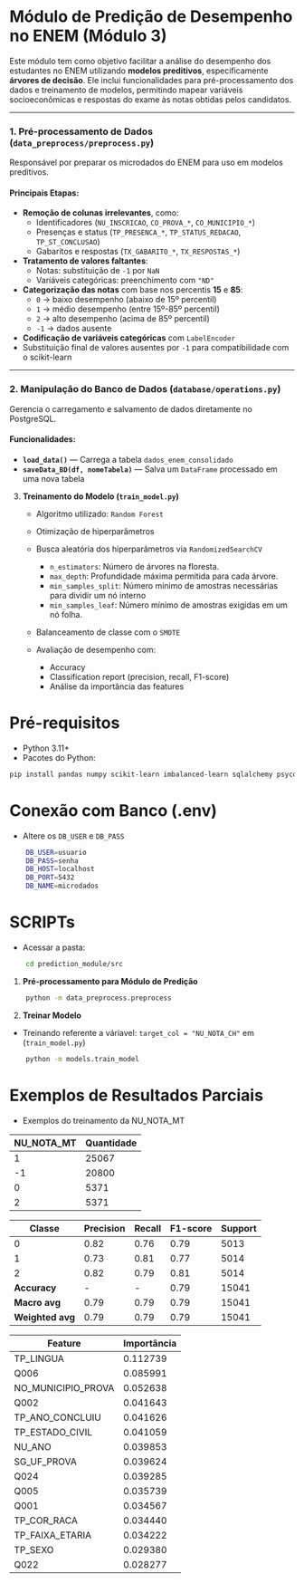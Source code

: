 # Módulo de Predição de Desempenho no ENEM (Módulo 3)

Este módulo tem como objetivo facilitar a análise do desempenho dos estudantes no ENEM utilizando **modelos preditivos**, especificamente **árvores de decisão**. Ele inclui funcionalidades para pré-processamento dos dados e treinamento de modelos, permitindo mapear variáveis socioeconômicas e respostas do exame às notas obtidas pelos candidatos.

---

### 1. Pré-processamento de Dados (`data_preprocess/preprocess.py`)
Responsável por preparar os microdados do ENEM para uso em modelos preditivos.  

#### Principais Etapas:
- **Remoção de colunas irrelevantes**, como:
  - Identificadores (`NU_INSCRICAO`, `CO_PROVA_*`, `CO_MUNICIPIO_*`)
  - Presenças e status (`TP_PRESENCA_*`, `TP_STATUS_REDACAO`, `TP_ST_CONCLUSAO`)
  - Gabaritos e respostas (`TX_GABARITO_*`, `TX_RESPOSTAS_*`)
- **Tratamento de valores faltantes**:
  - Notas: substituição de `-1` por `NaN`
  - Variáveis categóricas: preenchimento com `"ND"`
- **Categorização das notas** com base nos percentis **15** e **85**:
  - `0` → baixo desempenho  (abaixo de 15º percentil)
  - `1` → médio desempenho  (entre 15º-85º percentil)
  - `2` → alto desempenho  (acima de 85º percentil)
  - `-1` → dados ausente
- **Codificação de variáveis categóricas** com `LabelEncoder`
- Substituição final de valores ausentes por `-1` para compatibilidade com o scikit-learn

---

### 2. Manipulação do Banco de Dados (`database/operations.py`)

Gerencia o carregamento e salvamento de dados diretamente no PostgreSQL.

#### Funcionalidades:
- **`load_data()`** — Carrega a tabela `dados_enem_consolidado`
- **`saveData_BD(df, nomeTabela)`** — Salva um `DataFrame` processado em uma nova tabela


3. **Treinamento do Modelo (`train_model.py`)**

   - Algoritmo utilizado: `Random Forest`
   - Otimização de hiperparâmetros 
   - Busca aleatória dos hiperparâmetros via `RandomizedSearchCV`
     - `n_estimators`: Número de árvores na floresta.
     - `max_depth`: Profundidade máxima permitida para cada árvore.
     - `min_samples_split`: Número mínimo de amostras necessárias para dividir um nó interno
     - `min_samples_leaf`: Número mínimo de amostras exigidas em um nó folha.

   - Balanceamento de classe com o `SMOTE`
   - Avaliação de desempenho com:
     - Accuracy
     - Classification report (precision, recall, F1-score)
     - Análise da importância das features 
   

# Pré-requisitos
- Python 3.11+
- Pacotes do Python: 

```bash
pip install pandas numpy scikit-learn imbalanced-learn sqlalchemy psycopg2-binary joblib
```

# Conexão com Banco (.env)
- Altere os `DB_USER` e `DB_PASS`

```bash
    DB_USER=usuario
    DB_PASS=senha
    DB_HOST=localhost
    DB_PORT=5432
    DB_NAME=microdados
```

# SCRIPTs
- Acessar a pasta: 
```bash
    cd prediction_module/src
```

1. **Pré-processamento para Módulo de Predição**  

```bash
    python -m data_preprocess.preprocess
```

2. **Treinar Modelo**  
- Treinando referente a váriavel: `target_col = "NU_NOTA_CH"` em (`train_model.py`)

```bash
    python -m models.train_model
```



# Exemplos de Resultados Parciais 
 - Exemplos do treinamento da NU_NOTA_MT

NU_NOTA_MT | Quantidade
-----------|---------
 1         | 25067
-1         | 20800
 0         | 5371
 2         | 5371
 

| Classe           | Precision | Recall | F1-score | Support | 
| ---------------- | --------- | ------ | -------- | ------- |
| 0                | 0.82      | 0.76   | 0.79     | 5013    |
| 1                | 0.73      | 0.81   | 0.77     | 5014    |
| 2                | 0.82      | 0.79   | 0.81     | 5014    |
| **Accuracy**     | -         | -      | 0.79     | 15041   |
| **Macro avg**    | 0.79      | 0.79   | 0.79     | 15041   |
| **Weighted avg** | 0.79      | 0.79   | 0.79     | 15041   |

| Feature            | Importância |
| ------------------ | ----------- |
| TP_LINGUA          | 0.112739    |
| Q006               | 0.085991    |
| NO_MUNICIPIO_PROVA | 0.052638    |
| Q002               | 0.041643    |
| TP_ANO_CONCLUIU    | 0.041626    |
| TP_ESTADO_CIVIL    | 0.041059    |
| NU_ANO             | 0.039853    |
| SG_UF_PROVA        | 0.039624    |
| Q024               | 0.039285    |
| Q005               | 0.035739    |
| Q001               | 0.034567    |
| TP_COR_RACA        | 0.034440    |
| TP_FAIXA_ETARIA    | 0.034222    |
| TP_SEXO            | 0.029380    |
| Q022               | 0.028277    |






